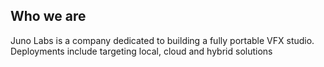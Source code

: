 ## Who we are

Juno Labs is a company dedicated to building a fully portable VFX studio. Deployments include targeting local, cloud and hybrid solutions
